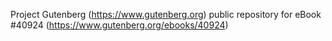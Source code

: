 Project Gutenberg (https://www.gutenberg.org) public repository for eBook #40924 (https://www.gutenberg.org/ebooks/40924)
